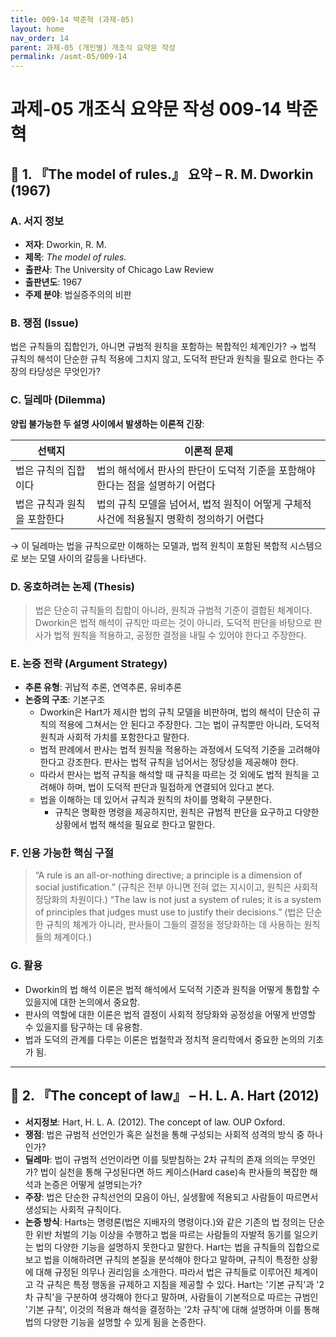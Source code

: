 ```yaml
---
title: 009-14 박준혁 (과제-05)
layout: home
nav_order: 14
parent: 과제-05 (개인별) 개조식 요약문 작성
permalink: /asmt-05/009-14
---
```


# 과제-05 개조식 요약문 작성 009-14 박준혁 

## 📘 1. 『The model of rules.』 요약 – R. M. Dworkin (1967)

### A. 서지 정보  
- **저자**: Dworkin, R. M.
- **제목**: *The model of rules.*  
- **출판사**: The University of Chicago Law Review
- **출판년도**: 1967
- **주제 분야**: 법실증주의의 비판

### B. 쟁점 (Issue)  
법은 규칙들의 집합인가, 아니면 규범적 원칙을 포함하는 복합적인 체계인가?
→ 법적 규칙의 해석이 단순한 규칙 적용에 그치지 않고, 도덕적 판단과 원칙을 필요로 한다는 주장의 타당성은 무엇인가?


### C. 딜레마 (Dilemma)  
**양립 불가능한 두 설명 사이에서 발생하는 이론적 긴장**:

| 선택지 | 이론적 문제 |
|--------|-------------|
| 법은 규칙의 집합이다 | 법의 해석에서 판사의 판단이 도덕적 기준을 포함해야 한다는 점을 설명하기 어렵다 |
| 법은 규칙과 원칙을 포함한다 | 법의 규칙 모델을 넘어서, 법적 원칙이 어떻게 구체적 사건에 적용될지 명확히 정의하기 어렵다 |

→ 이 딜레마는 법을 규칙으로만 이해하는 모델과, 법적 원칙이 포함된 복합적 시스템으로 보는 모델 사이의 갈등을 나타낸다.


### D. 옹호하려는 논제 (Thesis)  
> 법은 단순히 규칙들의 집합이 아니라, 원칙과 규범적 기준이 결합된 체계이다. Dworkin은 법적 해석이 규칙만 따르는 것이 아니라, 도덕적 판단을 바탕으로 판사가 법적 원칙을 적용하고, 공정한 결정을 내릴 수 있어야 한다고 주장한다.

### E. 논증 전략 (Argument Strategy)  
- **추론 유형**: 귀납적 추론, 연역추론, 유비추론
- **논증의 구조**:
  기본구조
  - Dworkin은 Hart가 제시한 법의 규칙 모델을 비판하며, 법의 해석이 단순히 규칙의 적용에 그쳐서는 안 된다고 주장한다. 그는 법이 규칙뿐만 아니라, 도덕적 원칙과 사회적 가치를 포함한다고 말한다.
  - 법적 판례에서 판사는 법적 원칙을 적용하는 과정에서 도덕적 기준을 고려해야 한다고 강조한다. 판사는 법적 규칙을 넘어서는 정당성을 제공해야 한다.
  - 따라서 판사는 법적 규칙을 해석할 때 규칙을 따르는 것 외에도 법적 원칙을 고려해야 하며, 법이 도덕적 판단과 밀접하게 연결되어 있다고 본다.
  - 법을 이해하는 데 있어서 규칙과 원칙의 차이를 명확히 구분한다. 
    - 규칙은 명확한 명령을 제공하지만, 원칙은 규범적 판단을 요구하고 다양한 상황에서 법적 해석을 필요로 한다고 말한다.


### F. 인용 가능한 핵심 구절
> “A rule is an all-or-nothing directive; a principle is a dimension of social justification.”
(규칙은 전부 아니면 전혀 없는 지시이고, 원칙은 사회적 정당화의 차원이다.)
> “The law is not just a system of rules; it is a system of principles that judges must use to justify their decisions.”
(법은 단순한 규칙의 체계가 아니라, 판사들이 그들의 결정을 정당화하는 데 사용하는 원칙들의 체계이다.)


### G. 활용
- Dworkin의 법 해석 이론은 법적 해석에서 도덕적 기준과 원칙을 어떻게 통합할 수 있을지에 대한 논의에서 중요함.
- 판사의 역할에 대한 이론은 법적 결정이 사회적 정당화와 공정성을 어떻게 반영할 수 있을지를 탐구하는 데 유용함.
- 법과 도덕의 관계를 다루는 이론은 법철학과 정치적 윤리학에서 중요한 논의의 기초가 됨.

---

## 📘 2. 『The concept of law』 – H. L. A. Hart (2012)

- **서지정보**: Hart, H. L. A. (2012). The concept of law. OUP Oxford.
- **쟁점**: 법은 규범적 선언인가 혹은 실천을 통해 구성되는 사회적 성격의 방식 중 하나인가?
- **딜레마**: 법이 규범적 선언이라면 이를 뒷받침하는 2차 규칙의 존재 의의는 무엇인가? 법이 실천을 통해 구성된다면 하드 케이스(Hard case)속 판사들의 복잡한 해석과 논증은 어떻게 설명되는가?
- **주장**: 법은 단순한 규칙선언의 모음이 아닌, 실생활에 적용되고 사람들이 따르면서 생성되는 사회적 규칙이다.
- **논증 방식**: Harts는 명령론(법은 지배자의 명령이다.)와 같은 기존의 법 정의는 단순한 위반 처벌의 기능 이상을 수행하고 법을 따르는 사람들의 자발적 동기를 일으키는 법의 다양한 기능을 설명하지 못한다고 말한다. Hart는 법을 규칙들의 집합으로 보고 법을 이해하려면 규칙의 본질을 분석해야 한다고 말하며, 규칙이 특정한 상황에 대해 규정된 의무나 권리임을 소개한다. 따라서 법은 규칙들로 이루어진 체계이고 각 규칙은 특정 행동을 규제하고 지침을 제공할 수 있다. Hart는 '기본 규칙'과 '2차 규칙'을 구분하여 생각해야 한다고 말하며, 사람들이 기본적으로 따르는 규범인 '기본 규칙', 이것의 적용과 해석을 결정하는 '2차 규칙'에 대해 설명하며 이를 통해 법의 다양한 기능을 설명할 수 있게 됨을 논증한다.